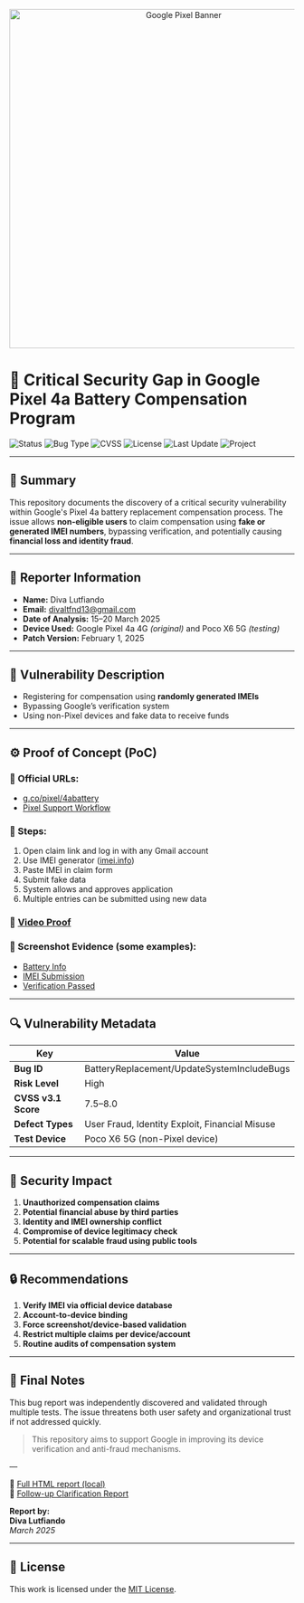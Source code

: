 <p align="center">
  <img src="https://upload.wikimedia.org/wikipedia/commons/5/53/Google_Pixel_logo.png" alt="Google Pixel Banner" width="600">
</p>


# 🔐 Critical Security Gap in Google Pixel 4a Battery Compensation Program

![Status](https://img.shields.io/badge/status-under%20review-yellow)
![Bug Type](https://img.shields.io/badge/type-security--bug-red)
![CVSS](https://img.shields.io/badge/CVSS-7.5--8.0-critical)
![License](https://img.shields.io/badge/license-MIT-blue)
![Last Update](https://img.shields.io/badge/last%20update-March%202025-brightgreen)
![Project](https://img.shields.io/badge/project-bug--report-orange)

---

## 🧾 Summary

This repository documents the discovery of a critical security vulnerability within Google's Pixel 4a battery replacement compensation process. The issue allows **non-eligible users** to claim compensation using **fake or generated IMEI numbers**, bypassing verification, and potentially causing **financial loss and identity fraud**.

---

## 👤 Reporter Information

- **Name:** Diva Lutfiando  
- **Email:** divaltfnd13@gmail.com  
- **Date of Analysis:** 15–20 March 2025  
- **Device Used:** Google Pixel 4a 4G *(original)* and Poco X6 5G *(testing)*  
- **Patch Version:** February 1, 2025  

---

## 🧪 Vulnerability Description

- Registering for compensation using **randomly generated IMEIs**
- Bypassing Google’s verification system
- Using non-Pixel devices and fake data to receive funds

---

## ⚙️ Proof of Concept (PoC)

### 🔗 Official URLs:
- [g.co/pixel/4abattery](https://g.co/pixel/4abattery)
- [Pixel Support Workflow](https://support.google.com/pixelphone/workflow/15642495)

### 🧪 Steps:

1. Open claim link and log in with any Gmail account  
2. Use IMEI generator ([imei.info](https://www.imei.info/imei-generator/))  
3. Paste IMEI in claim form  
4. Submit fake data  
5. System allows and approves application  
6. Multiple entries can be submitted using new data

### 🎥 [Video Proof](https://drive.google.com/file/d/10oYL0dQu_WuxrON4s7sDFkvb4BKTWzZX/view)

### 📸 Screenshot Evidence (some examples):
- [Battery Info](https://drive.google.com/file/d/1-n6gH-5tmeWsLpVmQ3i8Gmj9NlDwbD7M/view)
- [IMEI Submission](https://drive.google.com/file/d/10WSiljZYmnhUopk02H4FNgjfAeol1WwZ/view)
- [Verification Passed](https://drive.google.com/file/d/11CJWIes9I3Pyfvn6mgIbKa86RwFstjwr/view)

---

## 🔍 Vulnerability Metadata

| Key                | Value                                                      |
|--------------------|------------------------------------------------------------|
| **Bug ID**         | BatteryReplacement/UpdateSystemIncludeBugs                 |
| **Risk Level**     | High                                                       |
| **CVSS v3.1 Score**| 7.5–8.0                                                    |
| **Defect Types**   | User Fraud, Identity Exploit, Financial Misuse             |
| **Test Device**    | Poco X6 5G (non-Pixel device)                              |

---

## 🚨 Security Impact

1. **Unauthorized compensation claims**
2. **Potential financial abuse by third parties**
3. **Identity and IMEI ownership conflict**
4. **Compromise of device legitimacy check**
5. **Potential for scalable fraud using public tools**

---

## 🔒 Recommendations

1. **Verify IMEI via official device database**
2. **Account-to-device binding**
3. **Force screenshot/device-based validation**
4. **Restrict multiple claims per device/account**
5. **Routine audits of compensation system**

---

## 📝 Final Notes

This bug report was independently discovered and validated through multiple tests. The issue threatens both user safety and organizational trust if not addressed quickly.

> This repository aims to support Google in improving its device verification and anti-fraud mechanisms.

—

📁 [Full HTML report (local)](./SecurityGapIdentificationResults_Pxl4a.html)  
📁 [Follow-up Clarification Report](./ReportDetails_SecurityGap.html)

**Report by:**  
**Diva Lutfiando**  
_March 2025_

---

## 📄 License

This work is licensed under the [MIT License](LICENSE).

